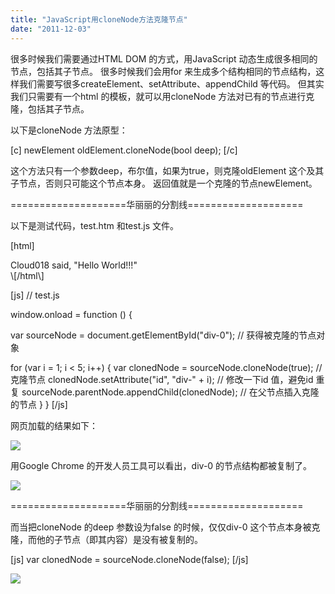 ```yaml
---
title: "JavaScript用cloneNode方法克隆节点"
date: "2011-12-03"
---
```


很多时候我们需要通过HTML DOM 的方式，用JavaScript 动态生成很多相同的节点，包括其子节点。 很多时候我们会用for 来生成多个结构相同的节点结构，这样我们需要写很多createElement、setAttribute、appendChild 等代码。 但其实我们只需要有一个html 的模板，就可以用cloneNode 方法对已有的节点进行克隆，包括其子节点。

以下是cloneNode 方法原型：

\[c\] newElement oldElement.cloneNode(bool deep); \[/c\]

这个方法只有一个参数deep，布尔值，如果为true，则克隆oldElement 这个及其子节点，否则只可能这个节点本身。 返回值就是一个克隆的节点newElement。

\====================华丽丽的分割线====================

以下是测试代码，test.htm 和test.js 文件。

\[html\] <!-- test.htm -->

<html> <head> <title>Test of cloneNode Method</title> <script type="text/javascript" src="test.js"></script> </head> <body> <div id="main"> <div id="div-0"> <span>Cloud018 said, </span> <span>"Hello World!!!"</span> </div> </div> </body> </html> \[/html\]

\[js\] // test.js

window.onload = function () {

var sourceNode = document.getElementById("div-0"); // 获得被克隆的节点对象

for (var i = 1; i < 5; i++) { var clonedNode = sourceNode.cloneNode(true); // 克隆节点 clonedNode.setAttribute("id", "div-" + i); // 修改一下id 值，避免id 重复 sourceNode.parentNode.appendChild(clonedNode); // 在父节点插入克隆的节点 } } \[/js\]

网页加载的结果如下：

[![](images/00003-01-53a09ef02a93452e.png)](http://cloud018-wordpress.stor.sinaapp.com/uploads/2011/12/00003-01-53a09ef02a93452e.png)

用Google Chrome 的开发人员工具可以看出，div-0 的节点结构都被复制了。

[![](images/00003-02-db2c0e3b0875f0b2-medium.png)](http://cloud018-wordpress.stor.sinaapp.com/uploads/2011/12/00003-02-db2c0e3b0875f0b2.png)

\====================华丽丽的分割线====================

而当把cloneNode 的deep 参数设为false 的时候，仅仅div-0 这个节点本身被克隆，而他的子节点（即其内容）是没有被复制的。

\[js\] var clonedNode = sourceNode.cloneNode(false); \[/js\]

[![](images/00003-03-7cdc96d352029fb2-medium.png)](http://cloud018-wordpress.stor.sinaapp.com/uploads/2011/12/00003-03-7cdc96d352029fb2.png)
